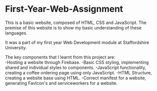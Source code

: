 # First-Year-Web-Assignment
This is a basic website, composed of HTML, CSS and JavaScript. The premise of this website is to show my basic understanding of these languages.

It was a part of my first year Web Development module at Staffordshire University.

The key components that I learnt from this project are: 
<br>
  -Hosting a website through Firebase.
  -Basic CSS styling, implementing shared and individual styles to components.
  -JavaScript functionality, creating a coffee ordering page using only JavaScript.
  -HTML Structure, creating a website base using HTML.
  -Correct manifest for a website, generating FavIcon's and serviceworkers for a website.
